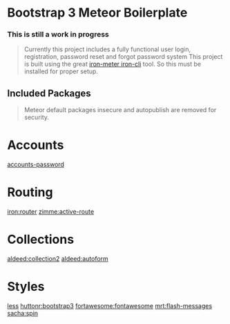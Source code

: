 # Bootstrap 3 Meteor Boilerplate
### This is still a work in progress
> Currently this project includes a fully functional user login, registration, password reset and forgot password system
> This project is built using the great [iron-meter iron-cli](https://github.com/iron-meteor/iron-cli) tool. So this must be installed for proper setup.

## Included Packages
> Meteor default packages insecure and autopublish are removed for security.

# Accounts
[accounts-password](https://atmospherejs.com/meteor/accounts-password)

# Routing
[iron:router](https://atmospherejs.com/iron/router)
[zimme:active-route](https://atmospherejs.com/zimme/active-route)

# Collections
[aldeed:collection2](https://atmospherejs.com/aldeed/collection2)
[aldeed:autoform](https://atmospherejs.com/aldeed/autoform)

# Styles
[less](https://atmospherejs.com/meteor/less)
[huttonr:bootstrap3](https://atmospherejs.com/huttonr/bootstrap3)
[fortawesome:fontawesome](https://atmospherejs.com/fortawesome/fontawesome)
[mrt:flash-messages](https://atmospherejs.com/mrt/flash-messages)
[sacha:spin](https://atmospherejs.com/sacha/spin)
